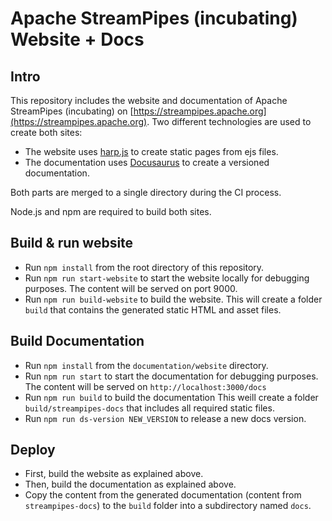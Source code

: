 # Apache StreamPipes (incubating) Website + Docs

## Intro
This repository includes the website and documentation of Apache StreamPipes (incubating) on [https://streampipes.apache.org](https://streampipes.apache.org).
Two different technologies are used to create both sites:
* The website uses [harp.js](http://harpjs.com/) to create static pages from ejs files.
* The documentation uses [Docusaurus](https://docusaurus.io/) to create a versioned documentation.

Both parts are merged to a single directory during the CI process.

Node.js and npm are required to build both sites.

## Build & run website

* Run ``npm install`` from the root directory of this repository.
* Run ``npm run start-website`` to start the website locally for debugging purposes. The content will be served on port 9000.
* Run ``npm run build-website`` to build the website. This will create a folder ``build`` that contains the generated static HTML and asset files. 

## Build Documentation

* Run ``npm install`` from the ``documentation/website`` directory.
* Run ``npm run start`` to start the documentation for debugging purposes. The content will be served on ``http://localhost:3000/docs``
* Run ``npm run build`` to build the documentation This weill create a folder ``build/streampipes-docs`` that includes all required static files.
* Run ``npm run ds-version NEW_VERSION`` to release a new docs version. 

## Deploy

* First, build the website as explained above.
* Then, build the documentation as explained above.
* Copy the content from the generated documentation (content from ``streampipes-docs``) to the ``build`` folder into a subdirectory named ``docs``.


